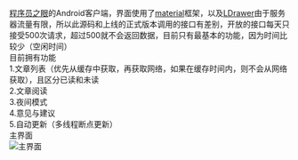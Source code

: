 [程序员之眼](http://www.1024eye.com)的Android客户端，界面使用了[material](https://github.com/rey5137/material)框架，以及[LDrawer](https://github.com/ikimuhendis/LDrawer)由于服务器流量有限，所以此源码和上线的正式版本调用的接口有差别，开放的接口每天只接受500次请求，超过500就不会返回数据，目前只有最基本的功能，因为时间比较少（空闲时间）<br/>
目前拥有功能<br/>
1.文章列表（优先从缓存中获取，再获取网络，如果在缓存时间内，则不会从网络获取），且区分已读和未读<br/>
2.文章阅读<br/>
3.夜间模式<br/>
4.意见与建议<br/>
5.自动更新（多线程断点更新）<br/>
主界面<br/>
![主界面](http://git.oschina.net/uploads/images/2015/0909/171506_9517591a_108170.png "主界面")<br/>